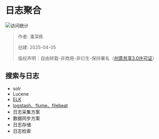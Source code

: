 # 日志聚合

![访问统计](https://visitor-badge.glitch.me/badge?page_id=senlypan.qa.08-log-management&left_color=blue&right_color=red)

> 作者: 潘深练
>
> 创建: 2025-04-05
>
> 版权声明：自由转载-非商用-非衍生-保持署名（[创意共享3.0许可证](https://creativecommons.org/licenses/by-nc-nd/3.0/deed.zh)）


## 搜索与日志

- solr
- Lucene
- [ELK](/zh-cn/10-elk.md)
- [logstash、flume、filebeat](/zh-cn/10-logstash-flume-filebeat.md)
- 日志采集方案
- 数据同步方案
- 日志存储
- 日志检索